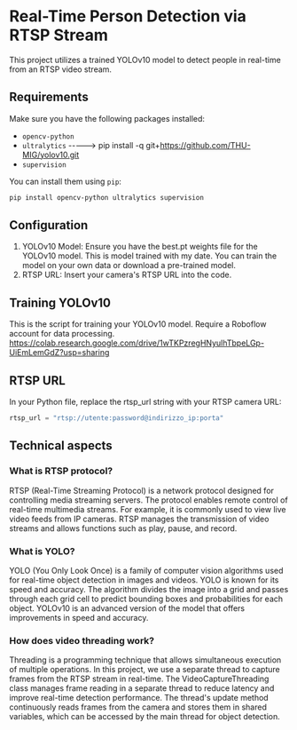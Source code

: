 
# Real-Time Person Detection via RTSP Stream

This project utilizes a trained YOLOv10 model to detect people in real-time from an RTSP video stream.

## Requirements

Make sure you have the following packages installed:

- `opencv-python`
- `ultralytics` -----> pip install -q git+https://github.com/THU-MIG/yolov10.git
- `supervision`

You can install them using `pip`:

```bash
pip install opencv-python ultralytics supervision
```


## Configuration
1. YOLOv10 Model: Ensure you have the best.pt weights file for the YOLOv10 model.
   This is model trained with my date. You can train the model on your own data or download a pre-trained model.
3. RTSP URL: Insert your camera's RTSP URL into the code.

## Training YOLOv10

This is the script for training your YOLOv10 model. Require a Roboflow account for data processing.
<a>https://colab.research.google.com/drive/1wTKPzregHNyulhTbpeLGp-UiEmLemGdZ?usp=sharing</a>

## RTSP URL

In your Python file, replace the rtsp_url string with your RTSP camera URL:

```python
rtsp_url = "rtsp://utente:password@indirizzo_ip:porta"
```
## Technical aspects
### What is RTSP protocol?
RTSP (Real-Time Streaming Protocol) is a network protocol designed for controlling media streaming servers. The protocol enables remote control of real-time multimedia streams. For example, it is commonly used to view live video feeds from IP cameras. RTSP manages the transmission of video streams and allows functions such as play, pause, and record.
### What is YOLO?
YOLO (You Only Look Once) is a family of computer vision algorithms used for real-time object detection in images and videos. YOLO is known for its speed and accuracy. The algorithm divides the image into a grid and passes through each grid cell to predict bounding boxes and probabilities for each object. YOLOv10 is an advanced version of the model that offers improvements in speed and accuracy.
### How does video threading work?
Threading is a programming technique that allows simultaneous execution of multiple operations. In this project, we use a separate thread to capture frames from the RTSP stream in real-time. The VideoCaptureThreading class manages frame reading in a separate thread to reduce latency and improve real-time detection performance. The thread's update method continuously reads frames from the camera and stores them in shared variables, which can be accessed by the main thread for object detection.

